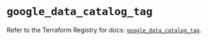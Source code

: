 # `google_data_catalog_tag`

Refer to the Terraform Registry for docs: [`google_data_catalog_tag`](https://registry.terraform.io/providers/hashicorp/google/6.11.1/docs/resources/data_catalog_tag).
